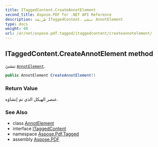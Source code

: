 ```yaml
---
title: ITaggedContent.CreateAnnotElement
second_title: Aspose.PDF for .NET API Reference
description: طريقة ITaggedContent. تنشئ AnnotElement
type: docs
weight: 40
url: /ar/net/aspose.pdf.tagged/itaggedcontent/createannotelement/
---
```

## ITaggedContent.CreateAnnotElement method

تنشئ [`AnnotElement`](../../../aspose.pdf.logicalstructure/annotelement/).

```csharp
public AnnotElement CreateAnnotElement()
```

### Return Value

عنصر الهيكل الذي تم إنشاؤه.

### See Also

* class [AnnotElement](../../../aspose.pdf.logicalstructure/annotelement/)
* interface [ITaggedContent](../)
* namespace [Aspose.Pdf.Tagged](../../../aspose.pdf.tagged/)
* assembly [Aspose.PDF](../../../)